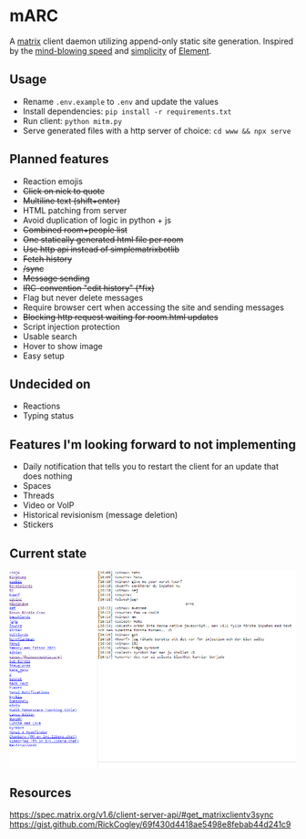 # mARC

A [matrix](https://matrix.org/) client daemon utilizing append-only static site generation. Inspired by the [mind-blowing speed](https://en.wikipedia.org/wiki/Brown-throated_sloth) and [simplicity](https://github.com/vector-im/element-web/issues) of [Element](https://github.com/vector-im/element-web/issues). 

## Usage
- Rename `.env.example` to `.env` and update the values
- Install dependencies: `pip install -r requirements.txt`
- Run client: `python mitm.py`
- Serve generated files with a http server of choice: `cd www && npx serve`

## Planned features
- Reaction emojis
- ~~Click on nick to quote~~
- ~~Multiline text (shift+enter)~~
- HTML patching from server
- Avoid duplication of logic in python + js
- ~~Combined room+people list~~
- ~~One statically generated html file per room~~
- ~~Use http api instead of simplematrixbotlib~~
- ~~Fetch history~~
- ~~/sync~~
- ~~Message sending~~
- ~~IRC-convention "edit history" (*fix)~~
- Flag but never delete messages
- Require browser cert when accessing the site and sending messages
- ~~Blocking http request waiting for room.html updates~~
- Script injection protection
- Usable search
- Hover to show image
- Easy setup

## Undecided on
- Reactions
- Typing status

## Features I'm looking forward to not implementing
- Daily notification that tells you to restart the client for an update that does nothing
- Spaces
- Threads
- Video or VoIP
- Historical revisionism (message deletion)
- Stickers

## Current state
![Screenshot](scrot.png)

## Resources
https://spec.matrix.org/v1.6/client-server-api/#get_matrixclientv3sync
https://gist.github.com/RickCogley/69f430d4418ae5498e8febab44d241c9